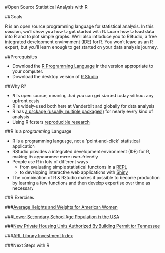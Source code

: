 #Open Source Statistical Analysis with R

##Goals

R is an open source programming language for statistical analysis. In this session, we’ll show you how to get started with R. Learn how to load data into R and to plot simple graphs. We’ll also introduce you to RStudio, a free integrated development environment (IDE) for R. You won’t leave as an R expert, but you’ll learn enough to get started on your data analysis journey.

##Prerequisites

* Download the [R Programming Language](http://www.r-project.org/) in the version appropriate to your computer.
* Download the desktop version of [R Studio](http://www.rstudio.com/products/rstudio/)

##Why R?

* R is open source, meaning that you can get started today without any upfront costs
* R is widely-used both here at Vanderbilt and globally for data analysis
* R has [a package (usually multiple packages!)](http://cran.r-project.org/) for nearly every kind of analysis
* Using R fosters [reproducible research](http://christophergandrud.github.io/RepResR-RStudio/index.html)

##R is a *programming* Language

* R is a programming language, not a 'point-and-click' statistical application 
* RStudio provides a integrated development environment (IDE) for R, making its appearance more user-friendly 
* People use R in lots of different ways
  * from evaluating simple statistical functions in a [REPL](http://en.wikipedia.org/wiki/Read%E2%80%93eval%E2%80%93print_loop)
  * to developing interactive web applications with [Shiny](http://shiny.rstudio.com/)
* The combination of R & RStudio makes it possible to become production by learning a few functions and then develop expertise over time as necessary
  
##R Exercises

###[Average Heights and Weights for American Women](https://stat.ethz.ch/R-manual/R-devel/library/datasets/html/women.html)

###[Lower Secondary School Age Population in the USA](https://www.quandl.com/data/UN/UIS_LOWERSECONDARYSCHOOLAGEPOPULATION__ALLGENDERS_USA-Lower-Secondary-School-age-population-All-genders-United-States-of-America)

###[New Private Housing Units Authorized By Building Permit for Tennessee](https://www.quandl.com/data/FRED/TNBPPRIV-New-Private-Housing-Units-Authorized-By-Building-Permit-for-Tennessee)

###[ARL Library Investment Index](http://www.arlstatistics.org/analytics)

###Next Steps with R
 
